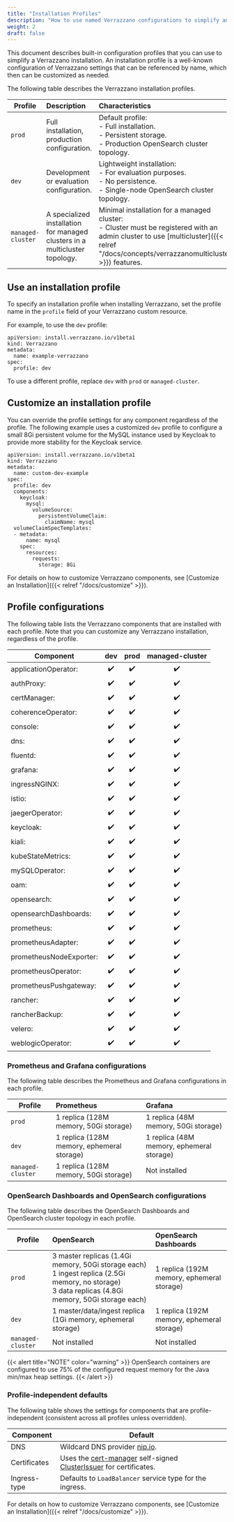 ```yaml
---
title: "Installation Profiles"
description: "How to use named Verrazzano configurations to simplify an installation"
weight: 2
draft: false
---
```


This document describes built-in configuration profiles that you can use to simplify a Verrazzano installation.  An installation
profile is a well-known configuration of Verrazzano settings that can be referenced by name, which then can be
customized as needed.

The following table describes the Verrazzano installation profiles.

| Profile  | Description | Characteristics
| ------------- |:------------- |:-------------
| `prod` | Full installation, production configuration. | Default profile:<br/>- Full installation.<br/>- Persistent storage. <br/>- Production OpenSearch cluster topology.
| `dev` | Development or evaluation configuration. | Lightweight installation:<br/>- For evaluation purposes.<br/>- No persistence.<br/>- Single-node OpenSearch cluster topology.
| `managed-cluster` | A specialized installation for managed clusters in a multicluster topology. | Minimal installation for a managed cluster:<br/>- Cluster must be registered with an admin cluster to use [multicluster]({{< relref "/docs/concepts/verrazzanomulticluster" >}}) features.

## Use an installation profile

To specify an installation profile when installing Verrazzano, set the profile name in the `profile` field of your
Verrazzano custom resource.

For example, to use the `dev` profile:

```
apiVersion: install.verrazzano.io/v1beta1
kind: Verrazzano
metadata:
  name: example-verrazzano
spec:
  profile: dev
```

To use a different profile, replace `dev` with `prod` or `managed-cluster`.

## Customize an installation profile

You can override the profile settings for any component regardless of the profile.  The following example
uses a customized `dev` profile to configure a small 8Gi persistent volume for the MySQL instance used by Keycloak to
provide more stability for the Keycloak service.

```
apiVersion: install.verrazzano.io/v1beta1
kind: Verrazzano
metadata:
  name: custom-dev-example
spec:
  profile: dev
  components:
    keycloak:
      mysql:
        volumeSource:
          persistentVolumeClaim:
            claimName: mysql
  volumeClaimSpecTemplates:
  - metadata:
      name: mysql      
    spec:
      resources:
        requests:
          storage: 8Gi
```

For details on how to customize Verrazzano components, see [Customize an Installation]({{< relref "/docs/customize" >}}).

## Profile configurations

The following table lists the Verrazzano components that are installed with each profile.  Note that you can
customize any Verrazzano installation, regardless of the profile.

| Component               | dev | prod | managed-cluster |
|-------------------------|:---:|:----:|:---------------:|
| applicationOperator:    | ✔️  |  ✔️  |       ✔️        |
| authProxy:              | ✔️  |  ✔️  |       ✔️        |
| certManager:            | ✔️  |  ✔️  |       ✔️        |
| coherenceOperator:      | ✔️  |  ✔️  |       ✔️        |
| console:                | ✔️  |  ✔️  |       ✔️        |
| dns:                    | ✔️  |  ✔️  |       ✔️        |
| fluentd:                | ✔️  |  ✔️  |       ✔️        |
| grafana:                | ✔️  |  ✔️  |       ✔️        |
| ingressNGINX:           | ✔️  |  ✔️  |       ✔️        |
| istio:                  | ✔️  |  ✔️  |       ✔️        |
| jaegerOperator:         | ✔️  |  ✔️  |       ✔️        |
| keycloak:               | ✔️  |  ✔️  |       ✔️        |
| kiali:                  | ✔️  |  ✔️  |       ✔️        |
| kubeStateMetrics:       | ✔️  |  ✔️  |       ✔️        |
| mySQLOperator:          | ✔️  |  ✔️  |       ✔️        |
| oam:                    | ✔️  |  ✔️  |       ✔️        |
| opensearch:             | ✔️  |  ✔️  |       ✔️        |
| opensearchDashboards:   | ✔️  |  ✔️  |       ✔️        |
| prometheus:             | ✔️  |  ✔️  |       ✔️        |
| prometheusAdapter:      | ✔️  |  ✔️  |       ✔️        |
| prometheusNodeExporter: | ✔️  |  ✔️  |       ✔️        |
| prometheusOperator:     | ✔️  |  ✔️  |       ✔️        |
| prometheusPushgateway:  | ✔️  |  ✔️  |       ✔️        |
| rancher:                | ✔️  |  ✔️  |       ✔️        |
| rancherBackup:          | ✔️  |  ✔️  |       ✔️        |
| velero:                 | ✔️  |  ✔️  |       ✔️        |
| weblogicOperator:       | ✔️  |  ✔️  |       ✔️        |

### Prometheus and Grafana configurations

The following table describes the Prometheus and Grafana configurations in each profile.

| Profile | Prometheus | Grafana
| ------------- |:------------- |:-------------
| `prod` | 1 replica (128M memory, 50Gi storage) | 1 replica (48M memory, 50Gi storage)
| `dev` | 1 replica (128M memory, ephemeral storage) | 1 replica (48M memory, ephemeral storage)
| `managed-cluster` | 1 replica (128M memory, 50Gi storage) | Not installed

### OpenSearch Dashboards and OpenSearch configurations

The following table describes the OpenSearch Dashboards and OpenSearch cluster topology in each profile.

| Profile | OpenSearch                                                                                                                                                | OpenSearch Dashboards
| ------------- |:----------------------------------------------------------------------------------------------------------------------------------------------------------|:-------------
| `prod` | 3 master replicas (1.4Gi memory, 50Gi storage each)<br/>1 ingest replica (2.5Gi memory, no storage)<br/>3 data replicas (4.8Gi memory, 50Gi storage each) | 1 replica (192M memory, ephemeral storage)
| `dev` | 1 master/data/ingest replica (1Gi memory, ephemeral storage)                                                                                              | 1 replica (192M memory, ephemeral storage)
| `managed-cluster` | Not installed                                                                                                                                             | Not installed

{{< alert title="NOTE" color="warning" >}}
OpenSearch containers are configured to use 75% of the configured request memory for the Java min/max heap settings.
{{< /alert >}}


### Profile-independent defaults

The following table shows the settings for components that are profile-independent (consistent across
all profiles unless overridden).

| Component | Default
| -------------|-------------
| DNS |  Wildcard DNS provider [nip.io](https://nip.io).
| Certificates | Uses the [cert-manager](https://cert-manager.io/) self-signed [ClusterIssuer](https://cert-manager.io/docs/reference/api-docs/#cert-manager.io/v1.ClusterIssuer) for certificates.
| Ingress-type | Defaults to `LoadBalancer` service type for the ingress.

For details on how to customize Verrazzano components, see [Customize an Installation]({{< relref "/docs/customize" >}}).

